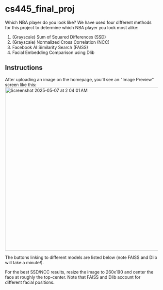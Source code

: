 # cs445_final_proj

Which NBA player do you look like?
We have used four different methods for this project to determine which NBA player you look most alike:
1. (Grayscale) Sum of Squared Differences (SSD)
2. (Grayscale) Normalized Cross Correlation (NCC)
3. Facebook AI Similarity Search (FAISS)
4. Facial Embedding Comparison using Dlib

## Instructions
After uploading an image on the homepage, you'll see an "Image Preview" screen like this:
<img width="538" alt="Screenshot 2025-05-07 at 2 04 01 AM" src="https://github.com/user-attachments/assets/afb43fb5-3521-42d1-80b1-d005101444c7" />

The buttons linking to different models are listed below (note FAISS and Dlib will take a minute!).

For the best SSD/NCC results, resize the image to 260x190 and center the face at roughly the top-center. Note that FAISS and Dlib account for different facial positions.
